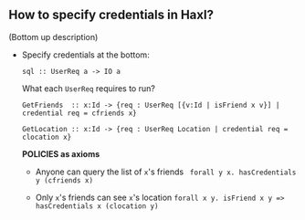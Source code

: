 How to specify credentials in Haxl?
-----------------------------------

(Bottom up description)
- Specify credentials at the bottom: 

  ```
  sql :: UserReq a -> IO a
  ```
  
  What each `UserReq` requires to run?
  
    ```
    GetFriends  :: x:Id -> {req : UserReq [{v:Id | isFriend x v}] | credential req = cfriends x}
    
    GetLocation :: x:Id -> {req : UserReq Location | credential req = clocation x}
    ```

  **POLICIES as axioms**
  - Anyone can query the list of  `x`'s friends
      ` forall y x. hasCredentials y (cfriends x)`
      
  - Only `x`'s friends can see `x`'s location
      `forall x y. isFriend x y => hasCredentials x (clocation y)`
    

